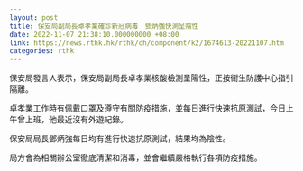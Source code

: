 ```yaml
---
layout: post
title: 保安局副局長卓孝業確診新冠病毒　鄧炳強快測呈陰性
date: 2022-11-07 21:38:10.000000000 +08:00
link: https://news.rthk.hk/rthk/ch/component/k2/1674613-20221107.htm
categories: rthk
---
```


保安局發言人表示，保安局副局長卓孝業核酸檢測呈陽性，正按衞生防護中心指引隔離。

卓孝業工作時有佩戴口罩及遵守有關防疫措施，並每日進行快速抗原測試，今日上午曾上班，他最近沒有外遊紀錄。

保安局局長鄧炳強每日均有進行快速抗原測試，結果均為陰性。

局方會為相關辦公室徹底清潔和消毒，並會繼續嚴格執行各項防疫措施。
